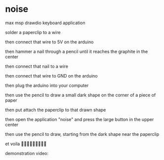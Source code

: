# noise
max msp drawdio keyboard application 

solder a paperclip to a wire

then connect that wire to 5V on the arduino 

then hammer a nail through a pencil until it reaches the graphite in the center

then connect that nail to a wire 

then connect that wire to GND on the arduino 

then plug the arduino into your computer

then use the pencil to draw a small dark shape on the corner of a piece of paper

then put attach the paperclip to that drawn shape

then open the application "noise" and press the large button in the upper center

then use the pencil to draw, starting from the dark shape near the paperclip 

et voila 💋💋💋💋💋💋💋💋💋

demonstration video: 
